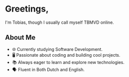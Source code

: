 # Greetings,

I'm Tobias, though I usually call myself TBMVD online. 


## About Me
- 🌐 Currently studying Software Development.
- 🖥️ Passionate about coding and building cool projects.
- 📚 Always eager to learn and explore new technologies.
- 🗣 Fluent in Both Dutch and English.
